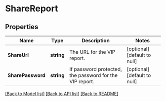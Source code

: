 # ShareReport

## Properties
Name | Type | Description | Notes
------------ | ------------- | ------------- | -------------
**ShareUrl** | **string** | The URL for the VIP report. | [optional] [default to null]
**SharePassword** | **string** | If password protected, the password for the VIP report. | [optional] [default to null]

[[Back to Model list]](../README.md#documentation-for-models) [[Back to API list]](../README.md#documentation-for-api-endpoints) [[Back to README]](../README.md)

